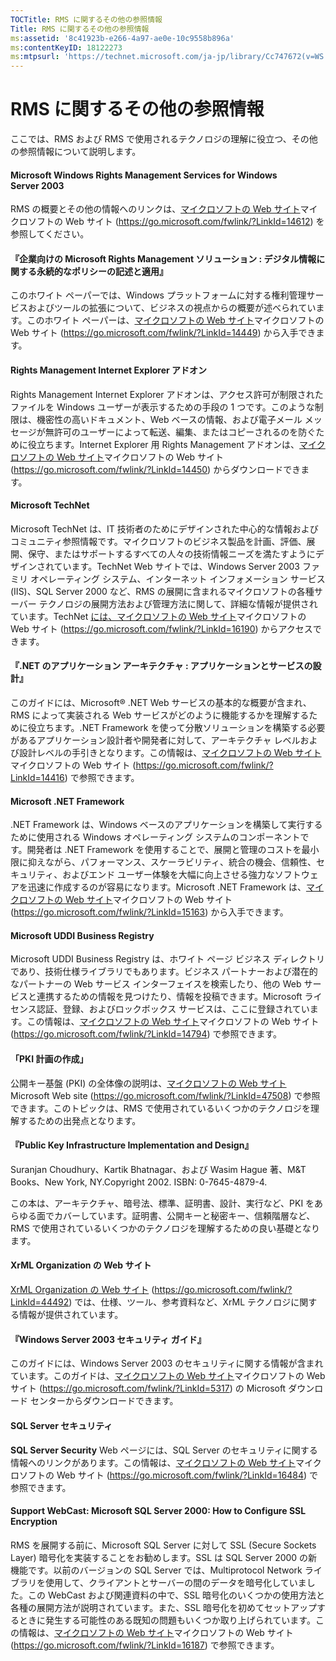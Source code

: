 ```yaml
---
TOCTitle: RMS に関するその他の参照情報
Title: RMS に関するその他の参照情報
ms:assetid: '8c41923b-e266-4a97-ae0e-10c9558b896a'
ms:contentKeyID: 18122273
ms:mtpsurl: 'https://technet.microsoft.com/ja-jp/library/Cc747672(v=WS.10)'
---
```


RMS に関するその他の参照情報
============================

ここでは、RMS および RMS で使用されるテクノロジの理解に役立つ、その他の参照情報について説明します。

#### Microsoft Windows Rights Management Services for Windows Server 2003

RMS の概要とその他の情報へのリンクは、[マイクロソフトの Web サイト](https://go.microsoft.com/fwlink/?linkid=14612)マイクロソフトの Web サイト (https://go.microsoft.com/fwlink/?LinkId=14612) を参照してください。

#### 『企業向けの Microsoft Rights Management ソリューション : デジタル情報に関する永続的なポリシーの記述と適用』

このホワイト ペーパーでは、Windows プラットフォームに対する権利管理サービスおよびツールの拡張について、ビジネスの視点からの概要が述べられています。このホワイト ペーパーは、[マイクロソフトの Web サイト](https://go.microsoft.com/fwlink/?linkid=14449)マイクロソフトの Web サイト (https://go.microsoft.com/fwlink/?LinkId=14449) から入手できます。

#### Rights Management Internet Explorer アドオン

Rights Management Internet Explorer アドオンは、アクセス許可が制限されたファイルを Windows ユーザーが表示するための手段の 1 つです。このような制限は、機密性の高いドキュメント、Web ベースの情報、および電子メール メッセージが無許可のユーザーによって転送、編集、またはコピーされるのを防ぐために役立ちます。Internet Explorer 用 Rights Management アドオンは、[マイクロソフトの Web サイト](https://go.microsoft.com/fwlink/?linkid=14450)マイクロソフトの Web サイト (https://go.microsoft.com/fwlink/?LinkId=14450) からダウンロードできます。

#### Microsoft TechNet

Microsoft TechNet は、IT 技術者のためにデザインされた中心的な情報およびコミュニティ参照情報です。マイクロソフトのビジネス製品を計画、評価、展開、保守、またはサポートするすべての人々の技術情報ニーズを満たすようにデザインされています。TechNet Web サイトでは、Windows Server 2003 ファミリ オペレーティング システム、インターネット インフォメーション サービス (IIS)、SQL Server 2000 など、RMS の展開に含まれるマイクロソフトの各種サーバー テクノロジの展開方法および管理方法に関して、詳細な情報が提供されています。TechNet [には、マイクロソフトの Web サイト](https://go.microsoft.com/fwlink/?linkid=16190)マイクロソフトの Web サイト (https://go.microsoft.com/fwlink/?LinkId=16190) からアクセスできます。

#### 『.NET のアプリケーション アーキテクチャ : アプリケーションとサービスの設計』

このガイドには、Microsoft® .NET Web サービスの基本的な概要が含まれ、RMS によって実装される Web サービスがどのように機能するかを理解するために役立ちます。.NET Framework を使って分散ソリューションを構築する必要があるアプリケーション設計者や開発者に対して、アーキテクチャ レベルおよび設計レベルの手引きとなります。この情報は、[マイクロソフトの Web サイト](https://go.microsoft.com/fwlink/?linkid=14416)マイクロソフトの Web サイト (https://go.microsoft.com/fwlink/?LinkId=14416) で参照できます。

#### Microsoft .NET Framework

.NET Framework は、Windows ベースのアプリケーションを構築して実行するために使用される Windows オペレーティング システムのコンポーネントです。開発者は .NET Framework を使用することで、展開と管理のコストを最小限に抑えながら、パフォーマンス、スケーラビリティ、統合の機会、信頼性、セキュリティ、およびエンド ユーザー体験を大幅に向上させる強力なソフトウェアを迅速に作成するのが容易になります。Microsoft .NET Framework は、[マイクロソフトの Web サイト](https://go.microsoft.com/fwlink/?linkid=15163)マイクロソフトの Web サイト (https://go.microsoft.com/fwlink/?LinkId=15163) から入手できます。

#### Microsoft UDDI Business Registry

Microsoft UDDI Business Registry は、ホワイト ページ ビジネス ディレクトリであり、技術仕様ライブラリでもあります。ビジネス パートナーおよび潜在的なパートナーの Web サービス インターフェイスを検索したり、他の Web サービスと連携するための情報を見つけたり、情報を投稿できます。Microsoft ライセンス認証、登録、およびロックボックス サービスは、ここに登録されています。この情報は、[マイクロソフトの Web サイト](https://go.microsoft.com/fwlink/?linkid=14794)マイクロソフトの Web サイト (https://go.microsoft.com/fwlink/?LinkId=14794) で参照できます。

#### 「PKI 計画の作成」

公開キー基盤 (PKI) の全体像の説明は、[マイクロソフトの Web サイト](https://go.microsoft.com/fwlink/?linkid=47508)Microsoft Web site (https://go.microsoft.com/fwlink/?LinkId=47508) で参照できます。このトピックは、RMS で使用されているいくつかのテクノロジを理解するための出発点となります。

#### 『Public Key Infrastructure Implementation and Design』

Suranjan Choudhury、Kartik Bhatnagar、および Wasim Hague 著、M&T Books、New York, NY.Copyright 2002. ISBN: 0-7645-4879-4.

この本は、アーキテクチャ、暗号法、標準、証明書、設計、実行など、PKI をあらゆる面でカバーしています。証明書、公開キーと秘密キー、信頼階層など、RMS で使用されているいくつかのテクノロジを理解するための良い基礎となります。

#### XrML Organization の Web サイト

[XrML Organization の Web サイト](https://go.microsoft.com/fwlink/?linkid=44492) (https://go.microsoft.com/fwlink/?LinkId=44492) では、仕様、ツール、参考資料など、XrML テクノロジに関する情報が提供されています。

#### 『Windows Server 2003 セキュリティ ガイド』

このガイドには、Windows Server 2003 のセキュリティに関する情報が含まれています。このガイドは、[マイクロソフトの Web サイト](https://go.microsoft.com/fwlink/?linkid=5317)マイクロソフトの Web サイト (https://go.microsoft.com/fwlink/?LinkId=5317) の Microsoft ダウンロード センターからダウンロードできます。

#### SQL Server セキュリティ

**SQL Server Security** Web ページには、SQL Server のセキュリティに関する情報へのリンクがあります。この情報は、[マイクロソフトの Web サイト](https://go.microsoft.com/fwlink/?linkid=16484)マイクロソフトの Web サイト (https://go.microsoft.com/fwlink/?LinkId=16484) で参照できます。

#### Support WebCast: Microsoft SQL Server 2000: How to Configure SSL Encryption

RMS を展開する前に、Microsoft SQL Server に対して SSL (Secure Sockets Layer) 暗号化を実装することをお勧めします。SSL は SQL Server 2000 の新機能です。以前のバージョンの SQL Server では、Multiprotocol Network ライブラリを使用して、クライアントとサーバーの間のデータを暗号化していました。この WebCast および関連資料の中で、SSL 暗号化のいくつかの使用方法と各種の展開方法が説明されています。また、SSL 暗号化を初めてセットアップするときに発生する可能性のある既知の問題もいくつか取り上げられています。この情報は、[マイクロソフトの Web サイト](https://go.microsoft.com/fwlink/?linkid=16187)マイクロソフトの Web サイト (https://go.microsoft.com/fwlink/?LinkId=16187) で参照できます。
